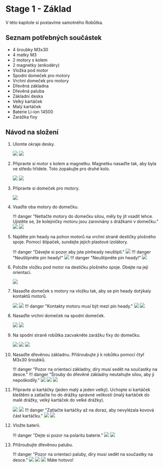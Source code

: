 # Stage 1 - Základ
V této kapitole si postavíme samotného Robůtka.

## Seznam potřebných součástek

 - 4 šroubky M3x30
 - 4 matky M3
 - 2 motory s kolem
 - 2 magnetky (enkodéry)
 - Vložka pod motor
 - Spodní domeček pro motory
 - Vrchní domeček pro motory
 - Dřevěná základna
 - Dřevěná paluba
 - Základní deska
 - Velký kartáček
 - Malý kartáček
 - Baterie Li-ion 14500
 - Zarážka fixy


## Návod na složení

1. Ulomte okraje desky.

    ![](assets/IMG-step1a.jpeg)
    ![](assets/IMG-step1b.jpeg)

2. Připravte si motor s kolem a magnetku. Magnetku nasaďte tak, aby byla ve středu hřídele. Toto zopakujte pro druhé kolo.

    ![](assets/IMG-step2a.jpeg)
    ![](assets/IMG-step2b.jpeg)

3. Připravte si domeček pro motory.

    ![](assets/IMG-step3.jpeg)

4. Vsaďte oba motory do domečku.

    !!! danger "Netlačte motory do domečku silou, měly by jít vsadit lehce. Ujistěte se, že kolejničky motoru jsou zarovnány s drážkami v domečku."
    ![](assets/IMG-step4a.jpeg)
    ![](assets/IMG-step4b.jpeg)

5. Najděte pin heady na pohon motorů na vrchní straně destičky plošného spoje. Pomocí štípaček, sundejte jejich plastové izolátory.

    !!! danger "Dávejte si pozor aby jste pinheady neuštípli."
    ![](assets/IMG-step5a.jpeg)
    !!! danger "Neuštípněte pin heady!"
    ![](assets/IMG-step5b.jpeg)
    !!! danger "Neuštípněte pin heady!"
    ![](assets/IMG-step5c.jpeg)

6. Položte vložku pod motor na destičku plošného spoje. Dbejte na její orientaci.

    ![](assets/IMG-step6.jpeg)

7. Nasaďte domeček s motory na vložku tak, aby se pin heady dotýkaly kontaktů motorů.

    ![](assets/IMG-step7a.jpeg)
    ![](assets/IMG-step7b.jpeg)
    !!! danger "Kontakty motoru musí být mezi pin heady."
    ![](assets/IMG-step7c.jpeg)
    ![](assets/IMG-step7d.jpeg)

8. Nasaďte vrchní domeček na spodní domeček.

    ![](assets/IMG-step8a.jpeg)
    ![](assets/IMG-step8b.jpeg)

9. Na spodní straně robůtka zacvakněte zarážku fixy do domečku.

    ![](assets/IMG-step9a.jpeg)
    ![](assets/IMG-step9b.jpeg)
    ![](assets/IMG-step9c.jpeg)

10. Nasaďte dřevěnou základnu. Přišroubujte ji k robůtku pomocí čtyř M3x30 šroubků.

    !!! danger "Pozor na orientaci základny, díry musí sedět na součastky na desce."
    !!! danger "Šrouby do dřevěné základny neutahujte silou, aby ji nepoškodily."
    ![](assets/IMG-step10a.jpeg)
    ![](assets/IMG-step10c.jpeg)
    ![](assets/IMG-step10b.jpeg)

11. Připravte si kartáčky (jeden malý a jeden velký). Uchopte si kartáček kleštěmi a zatlačte ho do drážky správné velikosti (malý kartáček do malé drážky, velký kartáček do velké drážky).

    ![](assets/IMG-stepKa.jpeg)
    ![](assets/IMG-stepKb.jpeg)
    !!! danger "Zatlačte kartáčky až na doraz, aby nevylézala kovová část kartáčku."
    ![](assets/IMG-stepKc.jpeg)
    ![](assets/IMG-stepKd.jpeg)

12. Vložte baterii.

    !!! danger "Dejte si pozor na polaritu baterie."
    ![](assets/IMG-step11a.jpeg)
    ![](assets/IMG-step11b.jpeg)

13. Přišroubujte dřevěnou palubu.

    !!! danger "Pozor na orientaci paluby, díry musí sedět na součastky na desce."
    ![](assets/IMG-step12a.jpeg)
    ![](assets/IMG-step12b.jpeg)
    ![](assets/IMG-step12c.jpeg)
    Máte hotovo!
